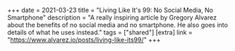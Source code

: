 +++
date = 2021-03-23
title = "Living Like It's 99: No Social Media, No Smartphone"
description = "A really inspiring article by Gregory Alvarez about the benefits of no social media and no smartphone. He also goes into details of what he uses instead."
tags = ["shared"]
[extra]
link = "https://www.alvarez.io/posts/living-like-its99/"
+++

